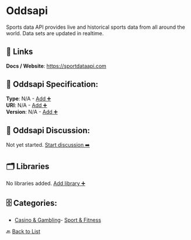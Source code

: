 # Oddsapi

Sports data API provides live and historical sports data from all around the world. Data sets are updated in realtime.

##  🔗 Links
**Docs / Website**: https://sportdataapi.com

## 🧬 Oddsapi Specification:
**Type**: N/A - [Add ➕](https://github.com/apis-list/apis-list/edit/main/apis/oddsapi/oddsapi.yaml)  
**URI**: N/A - [Add ➕](https://github.com/apis-list/apis-list/edit/main/apis/oddsapi/oddsapi.yaml)  
**Version**: N/A - [Add ➕](https://github.com/apis-list/apis-list/edit/main/apis/oddsapi/oddsapi.yaml)

## 💬 Oddsapi Discussion:
Not yet started. [Start discussion ➡️](https://github.com/apis-list/apis-list/discussions/new)

## 🗂️ Libraries

No libraries added. [Add library ➕](https://github.com/apis-list/apis-list/edit/main/apis/oddsapi/oddsapi.yaml)    


## 🗄️ Categories:
- [Casino & Gambling](https://github.com/apis-list/apis-list#casino--gambling-)- [Sport & Fitness](https://github.com/apis-list/apis-list#sport--fitness-)

🔙  [Back to List](https://github.com/apis-list/apis-list)
